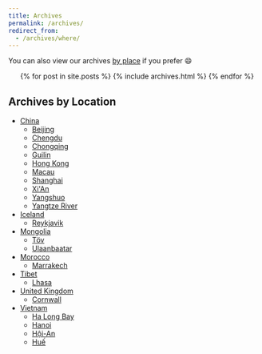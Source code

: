 ```yaml
---
title: Archives
permalink: /archives/
redirect_from:
  - /archives/where/
---
```


You can also view our archives [by place](#archives-by-location) if you prefer
:smile:

<ul id='archive'>
{% for post in site.posts %}
    {% include archives.html %}
{% endfor %}
</ul>

## Archives by Location

 * [China](/china/)
   * [Beijing](/china/beijing/)
   * [Chengdu](/china/chengdu/)
   * [Chongqing](/china/chongqing/)
   * [Guilin](/china/guilin/)
   * [Hong Kong](/china/hong-kong/)
   * [Macau](/china/macau/)
   * [Shanghai](/china/shanghai/)
   * [Xi'An](/china/xian/)
   * [Yangshuo](/china/yangshuo/)
   * [Yangtze River](/china/yangtze/)
 * [Iceland](/iceland/)
   * [Reykjavik](/iceland/reykjavik/)
 * [Mongolia](/mongolia/)
   * [Töv](/mongolia/tov/)
   * [Ulaanbaatar](/mongolia/ulaanbaatar/)
 * [Morocco](/morocco/)
   * [Marrakech](/morocco/marrakech/)
 * [Tibet](/tibet/)
   * [Lhasa](/tibet/lhasa/)
 * [United Kingdom](/uk/)
   * [Cornwall](/uk/cornwall/)
 * [Vietnam](/vietnam/)
   * [Ha Long Bay](/vietnam/ha-long-bay/)
   * [Hanoi](/vietnam/hanoi/)
   * [Hội-An](/vietnam/hoi-an/)
   * [Huế](/vietnam/hue/)